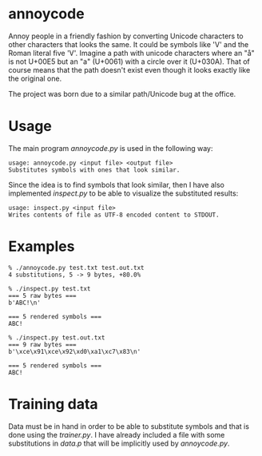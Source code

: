 # annoycode

Annoy people in a friendly fashion by converting Unicode characters to other
characters that looks the same. It could be symbols like 'V' and the Roman
literal five 'V'. Imagine a path with unicode characters where an "å" is not
U+00E5 but an "a" (U+0061) with a circle over it (U+030A). That of course means
that the path doesn't exist even though it looks exactly like the original one.

The project was born due to a similar path/Unicode bug at the office.

# Usage

The main program _annoycode.py_ is used in the following way:
```
usage: annoycode.py <input file> <output file>
Substitutes symbols with ones that look similar.
```

Since the idea is to find symbols that look similar, then I have also
implemented _inspect.py_ to be able to visualize the substituted results:

```
usage: inspect.py <input file>
Writes contents of file as UTF-8 encoded content to STDOUT.
```

# Examples

```
% ./annoycode.py test.txt test.out.txt
4 substitutions, 5 -> 9 bytes, +80.0%

% ./inspect.py test.txt
=== 5 raw bytes ===
b'ABC!\n'

=== 5 rendered symbols ===
ABC!

% ./inspect.py test.out.txt
=== 9 raw bytes ===
b'\xce\x91\xce\x92\xd0\xa1\xc7\x83\n'

=== 5 rendered symbols ===
ΑΒСǃ

```

# Training data

Data must be in hand in order to be able to substitute symbols and that is done
using the _trainer.py_. I have already included a file with some substitutions
in _data.p_ that will be implicitly used by _annoycode.py_.
